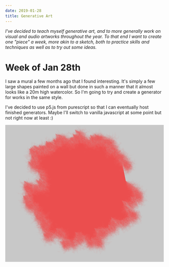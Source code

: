 ```yaml
---
date: 2019-01-28
title: Generative Art
---
```


_I've decided to teach myself generative art, and to more generally work on visual and audio artworks throughout the year. To that end I want to create one "piece" a week, more akin to a sketch, both to practice skills and techniques as well as to try out some ideas._

# Week of Jan 28th

I saw a mural a few months ago that I found interesting. It's simply a few large shapes painted on a wall but done in such a manner that it almost looks like a 20m high watercolor. So I'm going to try and create a generator for works in the same style.

I've decided to use p5.js from purescript so that I can eventually host finished generators. Maybe I'll switch to vanilla javascript at some point but not right now at least :)

![](./images/gen/jan-28/tuesday.png)
